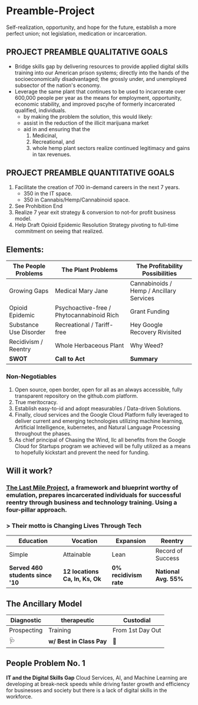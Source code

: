 # Preamble-Project
Self-realization, opportunity, and hope for the future, establish a more perfect union; not legislation, medication or incarceration.
## PROJECT PREAMBLE QUALITATIVE GOALS
- Bridge skills gap by delivering resources to provide applied digital skills training into our American prison systems; directly into the hands of the socioeconomically disadvantaged; the grossly under, and unemployed subsector of the nation's economy. 
- Leverage the same plant that continues to be used to incarcerate over 600,000 people per year as the means for employment, opportunity, economic stability, and improved pscyhe of formerly incarcerated qualified, individuals.
  - by making the problem the solution, this would likely:
  - assist in the reduction of the illicit marijuana market
  - aid in and ensuring that the  
       1. Medicinal, 
       1. Recreational, and 
       1. whole hemp 
plant sectors realize continued legitimacy and gains in tax revenues.
## PROJECT PREAMBLE QUANTITATIVE GOALS
1. Facilitate the creation of 700 in-demand careers in the next 7 years.
   - 350 in the IT space.
   - 350 in Cannabis/Hemp/Cannabinoid space.
2. See Prohibition End
3. Realize 7 year exit strategy & conversion to not-for profit business model.
4. Help Draft Opioid Epidemic Resolution Strategy pivoting to full-time commitment on seeing that realized. 


## Elements: 
The People Problems | The Plant Problems | The Profitability Possibilities
------ |------ | ------ | 
Growing Gaps | Medical Mary Jane | Cannabinoids / Hemp  / Ancillary Services 
Opioid Epidemic | Psychoactive-free / Phytocannabinoid Rich | Grant Funding  
Substance Use Disorder | Recreational / Tariff-free |  Hey Google Recovery Rivisited
Recidivism / Reentry | Whole Herbaceous Plant |Why Weed? 
**SWOT** | **Call to Act** | **Summary**
### Non-Negotiables
1. Open source, open border, open for all as an always accessible, fully transparent repository on the github.com platform.
1. True meritocracy.
1. Establish  easy-to-id and adopt measurables / Data-driven Solutions.
1. Finally, cloud services and the Google Cloud Platform fully leveraged to deliver current and emerging technologies utilizing machine learning, Artificial Intelligence, kubernetes, and Natural Language Processing throughout the phases.
1. As chief principal of Chasing the Wind, llc all benefits from the Google Cloud for Startups program we achieved will be fully utilized as a means to hopefully kickstart and prevent the need for funding.
## Will it work?
### [The Last Mile Project](https://thelastmile.org/), a framework and blueprint worthy of emulation, prepares incarcerated individuals for successful reentry through business and technology training. Using a four-pillar approach.
### > Their motto is **Changing Lives Through Tech**

Education | Vocation | Expansion | Reentry
--------- | -------- | --------- | ---------
Simple | Attainable | Lean | Record of Success 
**Served 460 students since '10** | **12 locations Ca, In, Ks, Ok** | **0% recidivism rate** | **National Avg. 55%**



## The Ancillary Model 
Diagnostic | therapeutic | Custodial 
---------- | ----------- | --------
Prospecting | Training | From 1st Day Out
🩺 | **w/ Best in Class Pay** | 🔬
 
## People Problem No. 1
**IT and the Digital Skills Gap**
Cloud Services, AI, and Machine Learning  are developing at break-neck speeds while driving faster growth and efficiency for businesses and society but there is a lack of digital skills in the workforce.
